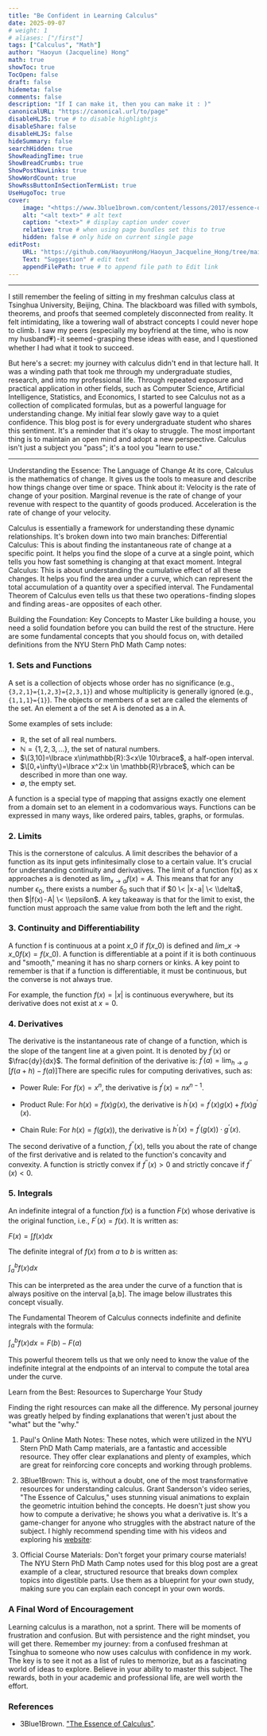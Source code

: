 ```yaml
---
title: "Be Confident in Learning Calculus"
date: 2025-09-07
# weight: 1
# aliases: ["/first"]
tags: ["Calculus", "Math"]
author: "Haoyun (Jacqueline) Hong"
math: true
showToc: true
TocOpen: false
draft: false
hidemeta: false
comments: false
description: "If I can make it, then you can make it : )"
canonicalURL: "https://canonical.url/to/page"
disableHLJS: true # to disable highlightjs
disableShare: false
disableHLJS: false
hideSummary: false
searchHidden: true
ShowReadingTime: true
ShowBreadCrumbs: true
ShowPostNavLinks: true
ShowWordCount: true
ShowRssButtonInSectionTermList: true
UseHugoToc: true
cover:
    image: "<https://www.3blue1brown.com/content/lessons/2017/essence-of-calculus/figure-4.14-4.57.svg>" # image path/url
    alt: "<alt text>" # alt text
    caption: "<text>" # display caption under cover
    relative: true # when using page bundles set this to true
    hidden: false # only hide on current single page
editPost:
    URL: "https://github.com/HaoyunHong/Haoyun_Jacqueline_Hong/tree/main/content"
    Text: "Suggestion" # edit text
    appendFilePath: true # to append file path to Edit link
---
```


---
I still remember the feeling of sitting in my freshman calculus class at Tsinghua University, Beijing, China. The blackboard was filled with symbols, theorems, and proofs that seemed completely disconnected from reality. It felt intimidating, like a towering wall of abstract concepts I could never hope to climb. I saw my peers (especially my boyfriend at the time, who is now my husband💗) - it seemed - grasping these ideas with ease, and I questioned whether I had what it took to succeed.


But here's a secret: my journey with calculus didn't end in that lecture hall. It was a winding path that took me through my undergraduate studies, research, and into my professional life. Through repeated exposure and practical application in other fields, such as Computer Science, Artificial Intelligence, Statistics, and Economics, I started to see Calculus not as a collection of complicated formulas, but as a powerful language for understanding change. My initial fear slowly gave way to a quiet confidence.
This blog post is for every undergraduate student who shares this sentiment. It's a reminder that it's okay to struggle. The most important thing is to maintain an open mind and adopt a new perspective. Calculus isn't just a subject you "pass"; it's a tool you "learn to use."

---

Understanding the Essence: The Language of Change
At its core, Calculus is the mathematics of change. It gives us the tools to measure and describe how things change over time or space. Think about it:
Velocity is the rate of change of your position.
Marginal revenue is the rate of change of your revenue with respect to the quantity of goods produced.
Acceleration is the rate of change of your velocity.

Calculus is essentially a framework for understanding these dynamic relationships. It's broken down into two main branches:
Differential Calculus: This is about finding the instantaneous rate of change at a specific point. It helps you find the slope of a curve at a single point, which tells you how fast something is changing at that exact moment.
Integral Calculus: This is about understanding the cumulative effect of all these changes. It helps you find the area under a curve, which can represent the total accumulation of a quantity over a specified interval. The Fundamental Theorem of Calculus even tells us that these two operations - finding slopes and finding areas - are opposites of each other.

Building the Foundation: Key Concepts to Master
Like building a house, you need a solid foundation before you can build the rest of the structure. Here are some fundamental concepts that you should focus on, with detailed definitions from the NYU Stern PhD Math Camp notes:

### 1. Sets and Functions

A set is a collection of objects whose order has no significance (e.g.,`{3,2,1}={1,2,3}={2,3,1}`) and whose multiplicity is generally ignored (e.g., `{1,1,1}={1}`). The objects or members of a set are called the elements of the set. An element a of the set A is denoted as a in A. 

Some examples of sets include:

* $\mathbb{R}$, the set of all real numbers.
* $\mathbb{N}=\lbrace 1,2,3,\dots\rbrace$,  the set of natural numbers.
* $\(3,10]=\lbrace x\in\mathbb{R}:3<x\le 10\rbrace$, a half-open interval.
* $\[0,+\infty\)=\lbrace x^2:x \in \mathbb{R}\rbrace$, which can be described in more than one way.
* $\emptyset$, the empty set.


A function is a special type of mapping that assigns exactly one element from a domain set to an element in a codomvarious ways. Functions can be expressed in many ways, like ordered pairs, tables, graphs, or formulas. 


### 2. Limits


This is the cornerstone of calculus. A limit describes the behavior of a function as its input gets infinitesimally close to a certain value. It's crucial for understanding continuity and derivatives. The limit of a function f(x) as x approaches a is denoted as $\lim_{x \to a} f(x)=A$. This means that for any number $\epsilon_0$, there exists a number $\delta_0$ such that if $0 \< |x - a| \< \\delta$, then $|f(x) - A| \< \\epsilon$.
A key takeaway is that for the limit to exist, the function must approach the same value from both the left and the right.


### 3. Continuity and Differentiability


A function f is continuous at a point $x\_0$ if $f(x\_0)$ is defined and $lim\_{x \to x\_0}f(x)=f(x\_0)$. A function is differentiable at a point if it is both continuous and "smooth," meaning it has no sharp corners or kinks. A key point to remember is that if a function is differentiable, it must be continuous, but the converse is not always true.


For example, the function $f(x)=|x|$ is continuous everywhere, but its derivative does not exist at $x=0$.


### 4. Derivatives

The derivative is the instantaneous rate of change of a function, which is the slope of the tangent line at a given point. It is denoted by $f^{\prime} (x)$ or $\frac{dy}{dx}$. The formal definition of the derivative is:
$f^{\prime} (a)=\lim_{h \to a}​ \left[f(a+h)-f(a)\right]​$
There are specific rules for computing derivatives, such as:


* Power Rule: For $f(x)=x^n$, the derivative is $f^{\prime}(x)=nx^{n−1}$.

* Product Rule: For $h(x)=f(x)g(x)$, the derivative is $h^{\prime}(x)=f^{\prime}(x)g(x)+f(x)g^{\prime}(x)$.

* Chain Rule: For $h(x)=f(g(x))$, the derivative is $h^{\prime}(x)=f^{\prime}(g(x))\cdot g^{\prime}(x)$.

The second derivative of a function, $f^{\prime\prime}(x)$, tells you about the rate of change of the first derivative and is related to the function's concavity and convexity. A function is strictly convex if $f^{\prime\prime}(x)>0$ and strictly concave if $f^{\prime\prime}(x)<0$.


### 5. Integrals

An indefinite integral of a function $f(x)$ is a function $F(x)$ whose derivative is the original function, i.e., $F^{\prime}(x)=f(x)$. It is written as:

$F(x)=\int f(x)dx$

The definite integral of $f(x)$ from $a$ to $b$ is written as:

$\int_{a}^{b} f(x)dx$

This can be interpreted as the area under the curve of a function that is always positive on the interval [a,b]. The image below illustrates this concept visually.


The Fundamental Theorem of Calculus connects indefinite and definite integrals with the formula:

$\int_{a}^{b} f(x)dx = F(b) - F(a)$


This powerful theorem tells us that we only need to know the value of the indefinite integral at the endpoints of an interval to compute the total area under the curve.


Learn from the Best: Resources to Supercharge Your Study


Finding the right resources can make all the difference. My personal journey was greatly helped by finding explanations that weren't just about the "what" but the "why."


1. Paul's Online Math Notes: These notes, which were utilized in the NYU Stern PhD Math Camp materials, are a fantastic and accessible resource. They offer clear explanations and plenty of examples, which are great for reinforcing core concepts and working through problems.


2. 3Blue1Brown: This is, without a doubt, one of the most transformative resources for understanding calculus. Grant Sanderson's video series, "The Essence of Calculus," uses stunning visual animations to explain the geometric intuition behind the concepts. He doesn't just show you how to compute a derivative; he shows you what a derivative is. It's a game-changer for anyone who struggles with the abstract nature of the subject. I highly recommend spending time with his videos and exploring his [website](https://www.3blue1brown.com/):



3. Official Course Materials: Don't forget your primary course materials! The NYU Stern PhD Math Camp notes used for this blog post are a great example of a clear, structured resource that breaks down complex topics into digestible parts. Use them as a blueprint for your own study, making sure you can explain each concept in your own words.


### A Final Word of Encouragement


Learning calculus is a marathon, not a sprint. There will be moments of frustration and confusion. But with persistence and the right mindset, you will get there. Remember my journey: from a confused freshman at Tsinghua to someone who now uses calculus with confidence in my work. The key is to see it not as a list of rules to memorize, but as a fascinating world of ideas to explore.
Believe in your ability to master this subject. The rewards, both in your academic and professional life, are well worth the effort.



### References

* 3Blue1Brown. ["The Essence of Calculus"](https://www.3blue1brown.com/?v=essence-of-calculus).